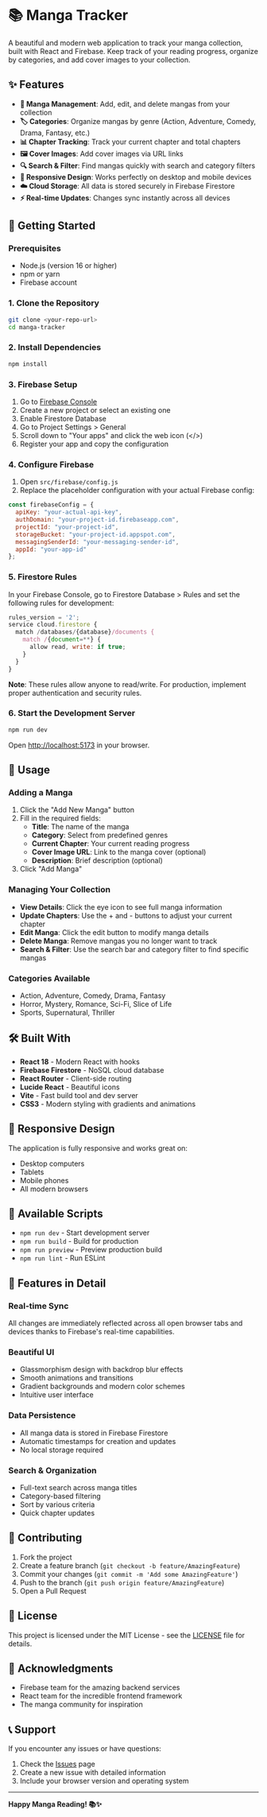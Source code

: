 # 📚 Manga Tracker

A beautiful and modern web application to track your manga collection, built with React and Firebase. Keep track of your reading progress, organize by categories, and add cover images to your collection.

## ✨ Features

- **📖 Manga Management**: Add, edit, and delete mangas from your collection
- **🏷️ Categories**: Organize mangas by genre (Action, Adventure, Comedy, Drama, Fantasy, etc.)
- **📊 Chapter Tracking**: Track your current chapter and total chapters
- **🖼️ Cover Images**: Add cover images via URL links
- **🔍 Search & Filter**: Find mangas quickly with search and category filters
- **📱 Responsive Design**: Works perfectly on desktop and mobile devices
- **☁️ Cloud Storage**: All data is stored securely in Firebase Firestore
- **⚡ Real-time Updates**: Changes sync instantly across all devices

## 🚀 Getting Started

### Prerequisites

- Node.js (version 16 or higher)
- npm or yarn
- Firebase account

### 1. Clone the Repository

```bash
git clone <your-repo-url>
cd manga-tracker
```

### 2. Install Dependencies

```bash
npm install
```

### 3. Firebase Setup

1. Go to [Firebase Console](https://console.firebase.google.com/)
2. Create a new project or select an existing one
3. Enable Firestore Database
4. Go to Project Settings > General
5. Scroll down to "Your apps" and click the web icon (</>)
6. Register your app and copy the configuration

### 4. Configure Firebase

1. Open `src/firebase/config.js`
2. Replace the placeholder configuration with your actual Firebase config:

```javascript
const firebaseConfig = {
  apiKey: "your-actual-api-key",
  authDomain: "your-project-id.firebaseapp.com",
  projectId: "your-project-id",
  storageBucket: "your-project-id.appspot.com",
  messagingSenderId: "your-messaging-sender-id",
  appId: "your-app-id"
};
```

### 5. Firestore Rules

In your Firebase Console, go to Firestore Database > Rules and set the following rules for development:

```javascript
rules_version = '2';
service cloud.firestore {
  match /databases/{database}/documents {
    match /{document=**} {
      allow read, write: if true;
    }
  }
}
```

**Note**: These rules allow anyone to read/write. For production, implement proper authentication and security rules.

### 6. Start the Development Server

```bash
npm run dev
```

Open [http://localhost:5173](http://localhost:5173) in your browser.

## 🎯 Usage

### Adding a Manga

1. Click the "Add New Manga" button
2. Fill in the required fields:
   - **Title**: The name of the manga
   - **Category**: Select from predefined genres
   - **Current Chapter**: Your current reading progress
   - **Cover Image URL**: Link to the manga cover (optional)
   - **Description**: Brief description (optional)
3. Click "Add Manga"

### Managing Your Collection

- **View Details**: Click the eye icon to see full manga information
- **Update Chapters**: Use the + and - buttons to adjust your current chapter
- **Edit Manga**: Click the edit button to modify manga details
- **Delete Manga**: Remove mangas you no longer want to track
- **Search & Filter**: Use the search bar and category filter to find specific mangas

### Categories Available

- Action, Adventure, Comedy, Drama, Fantasy
- Horror, Mystery, Romance, Sci-Fi, Slice of Life
- Sports, Supernatural, Thriller

## 🛠️ Built With

- **React 18** - Modern React with hooks
- **Firebase Firestore** - NoSQL cloud database
- **React Router** - Client-side routing
- **Lucide React** - Beautiful icons
- **Vite** - Fast build tool and dev server
- **CSS3** - Modern styling with gradients and animations

## 📱 Responsive Design

The application is fully responsive and works great on:
- Desktop computers
- Tablets
- Mobile phones
- All modern browsers

## 🔧 Available Scripts

- `npm run dev` - Start development server
- `npm run build` - Build for production
- `npm run preview` - Preview production build
- `npm run lint` - Run ESLint

## 🌟 Features in Detail

### Real-time Sync
All changes are immediately reflected across all open browser tabs and devices thanks to Firebase's real-time capabilities.

### Beautiful UI
- Glassmorphism design with backdrop blur effects
- Smooth animations and transitions
- Gradient backgrounds and modern color schemes
- Intuitive user interface

### Data Persistence
- All manga data is stored in Firebase Firestore
- Automatic timestamps for creation and updates
- No local storage required

### Search & Organization
- Full-text search across manga titles
- Category-based filtering
- Sort by various criteria
- Quick chapter updates

## 🤝 Contributing

1. Fork the project
2. Create a feature branch (`git checkout -b feature/AmazingFeature`)
3. Commit your changes (`git commit -m 'Add some AmazingFeature'`)
4. Push to the branch (`git push origin feature/AmazingFeature`)
5. Open a Pull Request

## 📄 License

This project is licensed under the MIT License - see the [LICENSE](LICENSE) file for details.

## 🙏 Acknowledgments

- Firebase team for the amazing backend services
- React team for the incredible frontend framework
- The manga community for inspiration

## 📞 Support

If you encounter any issues or have questions:

1. Check the [Issues](https://github.com/yourusername/manga-tracker/issues) page
2. Create a new issue with detailed information
3. Include your browser version and operating system

---

**Happy Manga Reading! 📚✨**
